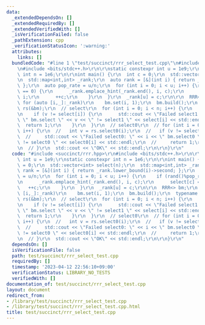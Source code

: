 ```yaml
---
data:
  _extendedDependsOn: []
  _extendedRequiredBy: []
  _extendedVerifiedWith: []
  _isVerificationFailed: false
  _pathExtension: cpp
  _verificationStatusIcon: ':warning:'
  attributes:
    links: []
  bundledCode: "#line 1 \"test/succinct/rrr_select_test.cpp\"\n#include <succinct/rrr.hpp>\r\
    \n#include <bits/stdc++.h>\r\n\r\nstatic constexpr int u = 1e9;\r\nstatic constexpr\
    \ int n = 1e6;\r\n\r\nint main() {\r\n  int c = 0;\r\n  std::vector<int> select(n);\r\
    \n  std::map<int,int> _rank;\r\n  auto rank = [&](int i) { return _rank.lower_bound(i)->second;\
    \ };\r\n  auto pop_rate = u/n;\r\n  for (int i = 0; i < u; i++) {\r\n    if (rand()%pop_rate\
    \ == 0) {\r\n      _rank.emplace_hint(_rank.end(), i, c);\r\n      select[c] =\
    \ i;\r\n      ++c;\r\n    }\r\n  }\r\n  _rank[u] = c;\r\n\r\n  RRR<> bm;\r\n \
    \ for (auto [i,_]:_rank)\r\n    bm.set(i, 1);\r\n  bm.build();\r\n  typename RankSelectTraits<decltype(bm)>::rank_select_type\
    \ rs(&bm);\r\n  // select\r\n  for (int i = 0; i < n; i++) {\r\n    int v = rs.select1(i);\r\
    \n    if (v != select[i]) {\r\n      std::cout << \"Failed select1: \" << i <<\
    \ \" bm.select \" << v << \" != select1 \" << select[i] << std::endl;\r\n    \
    \  return 1;\r\n    }\r\n  }\r\n  // select0\r\n  // for (int i = 0; i < u-n;\
    \ i++) {\r\n  //   int v = rs.select0(i);\r\n  //   if (v != select0[i]) {\r\n\
    \  //     std::cout << \"Failed select0: \" << i << \" bm.select0 \" << v << \"\
    \ != select0 \" << select0[i] << std::endl;\r\n  //     return 1;\r\n  //   }\r\
    \n  // }\r\n  std::cout << \"OK\" << std::endl;\r\n\r\n}\r\n"
  code: "#include <succinct/rrr.hpp>\r\n#include <bits/stdc++.h>\r\n\r\nstatic constexpr\
    \ int u = 1e9;\r\nstatic constexpr int n = 1e6;\r\n\r\nint main() {\r\n  int c\
    \ = 0;\r\n  std::vector<int> select(n);\r\n  std::map<int,int> _rank;\r\n  auto\
    \ rank = [&](int i) { return _rank.lower_bound(i)->second; };\r\n  auto pop_rate\
    \ = u/n;\r\n  for (int i = 0; i < u; i++) {\r\n    if (rand()%pop_rate == 0) {\r\
    \n      _rank.emplace_hint(_rank.end(), i, c);\r\n      select[c] = i;\r\n   \
    \   ++c;\r\n    }\r\n  }\r\n  _rank[u] = c;\r\n\r\n  RRR<> bm;\r\n  for (auto\
    \ [i,_]:_rank)\r\n    bm.set(i, 1);\r\n  bm.build();\r\n  typename RankSelectTraits<decltype(bm)>::rank_select_type\
    \ rs(&bm);\r\n  // select\r\n  for (int i = 0; i < n; i++) {\r\n    int v = rs.select1(i);\r\
    \n    if (v != select[i]) {\r\n      std::cout << \"Failed select1: \" << i <<\
    \ \" bm.select \" << v << \" != select1 \" << select[i] << std::endl;\r\n    \
    \  return 1;\r\n    }\r\n  }\r\n  // select0\r\n  // for (int i = 0; i < u-n;\
    \ i++) {\r\n  //   int v = rs.select0(i);\r\n  //   if (v != select0[i]) {\r\n\
    \  //     std::cout << \"Failed select0: \" << i << \" bm.select0 \" << v << \"\
    \ != select0 \" << select0[i] << std::endl;\r\n  //     return 1;\r\n  //   }\r\
    \n  // }\r\n  std::cout << \"OK\" << std::endl;\r\n\r\n}\r\n"
  dependsOn: []
  isVerificationFile: false
  path: test/succinct/rrr_select_test.cpp
  requiredBy: []
  timestamp: '2023-04-12 22:56:10+09:00'
  verificationStatus: LIBRARY_NO_TESTS
  verifiedWith: []
documentation_of: test/succinct/rrr_select_test.cpp
layout: document
redirect_from:
- /library/test/succinct/rrr_select_test.cpp
- /library/test/succinct/rrr_select_test.cpp.html
title: test/succinct/rrr_select_test.cpp
---
```

